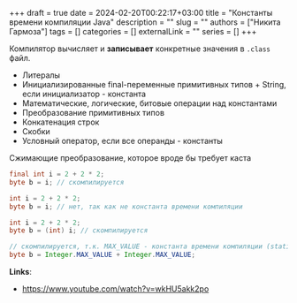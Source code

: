 +++ 
draft = true
date = 2024-02-20T00:22:17+03:00
title = "Константы времени компиляции Java"
description = ""
slug = ""
authors = ["Никита Гармоза"]
tags = []
categories = []
externalLink = ""
series = []
+++

Компилятор вычисляет и **записывает** конкретные значения в `.class` файл.

- Литералы
- Инициализированные final-переменные примитивных типов + String, если инициализатор - константа
- Математические, логические, битовые операции над константами
- Преобразование примитивных типов
- Конкатенация строк
- Скобки
- Условный оператор, если все операнды - константы

Сжимающие преобразование, которое вроде бы требует каста

```java
final int i = 2 + 2 * 2;
byte b = i; // скомпилируется

int i = 2 + 2 * 2;
byte b = i; // нет, так как не константа времени компиляции

int i = 2 + 2 * 2;
byte b = (int) i; // скомпилируется

// скомпилируется, т.к. MAX_VALUE - константа времени компиляции (static final int)
byte b = Integer.MAX_VALUE + Integer.MAX_VALUE;
```

**Links**:

- https://www.youtube.com/watch?v=wkHU5akk2po

